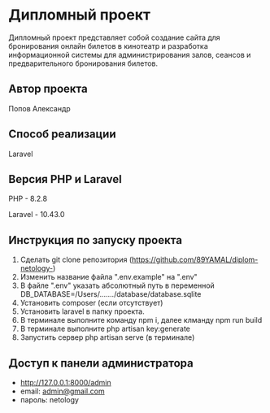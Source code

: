 # Дипломный проект

Дипломный проект представляет собой создание сайта для бронирования онлайн билетов в кинотеатр и разработка информационной системы для администрирования залов, сеансов и предварительного бронирования билетов.

## Автор проекта

Попов Александр

## Способ реализации

Laravel


## Версия PHP и Laravel

PHP - 8.2.8

Laravel - 10.43.0

## Инструкция по запуску проекта

1. Сделать git clone репозитория (https://github.com/89YAMAL/diplom-netology-)
2. Изменить название файла ".env.example" на ".env"
3. В файле ".env" указать абсолютный путь в переменной DB_DATABASE=/Users/......./database/database.sqlite
4. Установить composer (если отсутствует)
5. Установить laravel в папку проекта.
6. В терминале выполните команду npm i, далее клманду npm run build
7. В терминале выполните php artisan key:generate
8. Запустить сервер php artisan serve (в терминале)

## Доступ к панели администратора

- http://127.0.0.1:8000/admin
- email: admin@gmail.com
- пароль: netology